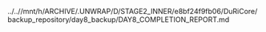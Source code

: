 ../..//mnt/h/ARCHIVE/.UNWRAP/D/STAGE2_INNER/e8bf24f9fb06/DuRiCore/backup_repository/day8_backup/DAY8_COMPLETION_REPORT.md